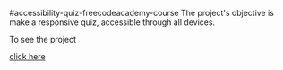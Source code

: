 #accessibility-quiz-freecodeacademy-course
The project's objective is make a responsive quiz, accessible through all devices.


To see the project <a href=""><p>click here</p></a>